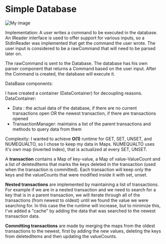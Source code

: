 Simple Database
===

![My image](https://docs.google.com/drawings/d/11oBJxJibTMvyJCTblzJQNf3UxrgOxjN0pd-adgO1hA8/pub?w=958&h=588)


Implementation:
A user writes a command to be executed in the database. An IReader interface is used to offer support for various inputs,
so a StdInReader was implemented that get the command the user wrote. The user input is considered to be a rawCommand that will need to
be parsed later on.

The rawCommand is sent to the Database. The database has his own parser component that returns a Command based on the
user input. After the Command is created, the database will execute it.

DataBase components:

I have created a container (DataContainer) for decoupling reasons.
DataContainer:
* Data : the actual data of the database, if there are no current transactions open OR the newest transaction, if there are transactions opened
* TransactionManager: maintains a list of the parent transactions and methods to query data from them

Complexity:
I wanted to achieve **O(1)** runtime for GET, SET, UNSET, and NUMEQUALTO, so I chose to keep my data in Maps. NUMEQUALTO uses it's own map
(inverted index), that is actualized at every SET, UNSET.

A **transaction** contains a Map of key-value, a Map of value-ValueCount and a list of deletedItems that marks the keys deleted in the transaction
(used when the transaction is committed). Each transaction will keep only the keys and the valueCounts that were modified inside it with set, unset.

**Nested transactions** are implemented by maintaining a list of transactions. For example if we are in a nested transaction and we need to search for a key that is in a parent transaction, we will iterate
through all of the transactions (from newest to oldest) until we found the value we were searching for. In this case the the runtime will increase, but
to minimize this, I've added a "cache" by adding the data that was searched to the newest transaction data.

**Committing transactions** are made by merging the maps from the oldest transactions to the newest, first by adding the new values,
 deleting the keys from deletedItems and then updating the valueCounts.

